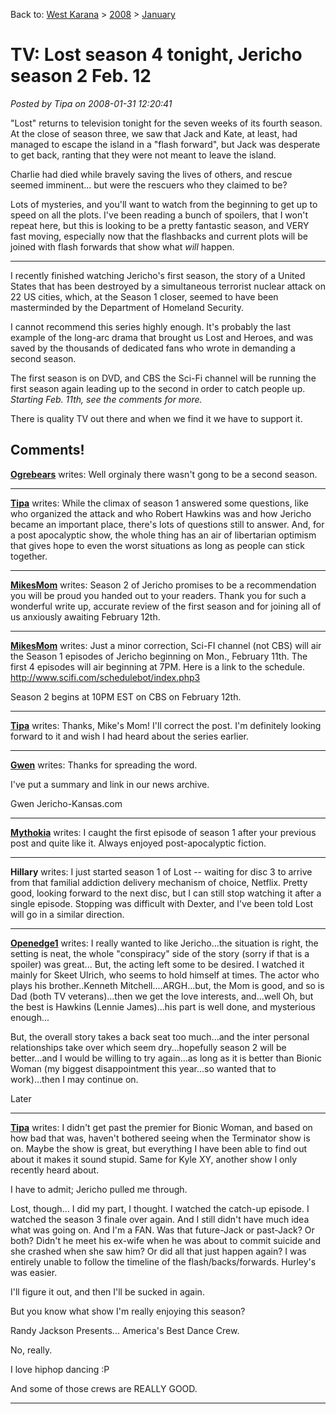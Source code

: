 Back to: [West Karana](/posts/westkarana.md) > [2008](/posts/2008/westkarana.md) > [January](./westkarana.md)
# TV: Lost season 4 tonight, Jericho season 2 Feb. 12

*Posted by Tipa on 2008-01-31 12:20:41*

"Lost" returns to television tonight for the seven weeks of its fourth season. At the close of season three, we saw that Jack and Kate, at least, had managed to escape the island in a "flash forward", but Jack was desperate to get back, ranting that they were not meant to leave the island.

Charlie had died while bravely saving the lives of others, and rescue seemed imminent... but were the rescuers who they claimed to be?

Lots of mysteries, and you'll want to watch from the beginning to get up to speed on all the plots. I've been reading a bunch of spoilers, that I won't repeat here, but this is looking to be a pretty fantastic season, and VERY fast moving, especially now that the flashbacks and current plots will be joined with flash forwards that show what *will* happen.

---

I recently finished watching Jericho's first season, the story of a United States that has been destroyed by a simultaneous terrorist nuclear attack on 22 US cities, which, at the Season 1 closer, seemed to have been masterminded by the Department of Homeland Security. 

I cannot recommend this series highly enough. It's probably the last example of the long-arc drama that brought us Lost and Heroes, and was saved by the thousands of dedicated fans who wrote in demanding a second season.

The first season is on DVD, and CBS the Sci-Fi channel will be running the first season again leading up to the second in order to catch people up. *Starting Feb. 11th, see the comments for more.*

There is quality TV out there and when we find it we have to support it.

## Comments!

**[Ogrebears](http://www.ogrebear.com)** writes: Well orginaly there wasn't gong to be a second season.

---

**[Tipa](https://chasingdings.com)** writes: While the climax of season 1 answered some questions, like who organized the attack and who Robert Hawkins was and how Jericho became an important place, there's lots of questions still to answer. And, for a post apocalyptic show, the whole thing has an air of libertarian optimism that gives hope to even the worst situations as long as people can stick together.

---

**[MikesMom](http://www.JerichoNet2.com)** writes: Season 2 of Jericho promises to be a recommendation you will be proud you handed out to your readers.
Thank you for such a wonderful write up, accurate review of the first season and for joining all of us anxiously awaiting February 12th.

---

**[MikesMom](http://www.JerichoNet2.com)** writes: Just a minor correction, Sci-FI channel (not CBS) will air the Season 1 episodes of Jericho beginning on Mon., February 11th. The first 4 episodes will air beginning at 7PM. Here is a link to the schedule. http://www.scifi.com/schedulebot/index.php3

Season 2 begins at 10PM EST on CBS on February 12th.

---

**[Tipa](https://chasingdings.com)** writes: Thanks, Mike's Mom! I'll correct the post. I'm definitely looking forward to it and wish I had heard about the series earlier.

---

**[Gwen](http://www.jericho-kansas.com)** writes: Thanks for spreading the word.

I've put a summary and link in our news archive.

Gwen
Jericho-Kansas.com

---

**[Mythokia](http://blog.thermonuclearexchange.com)** writes: I caught the first episode of season 1 after your previous post and quite like it. Always enjoyed post-apocalyptic fiction.

---

**Hillary** writes: I just started season 1 of Lost -- waiting for disc 3 to arrive from that familial addiction delivery mechanism of choice, Netflix. Pretty good, looking forward to the next disc, but I can still stop watching it after a single episode. Stopping was difficult with Dexter, and I've been told Lost will go in a similar direction.

---

**[Openedge1](http://simple-n-complex.blogspot.com)** writes: I really wanted to like Jericho...the situation is right, the setting is neat, the whole "conspiracy" side of the story (sorry if that is a spoiler) was great...
But, the acting left some to be desired. I watched it mainly for Skeet Ulrich, who seems to hold himself at times. The actor who plays his brother..Kenneth Mitchell....ARGH...but, the Mom is good, and so is Dad (both TV veterans)...then we get the love interests, and...well
Oh, but the best is Hawkins (Lennie James)...his part is well done, and mysterious enough...

But, the overall story takes a back seat too much...and the inter personal relationships take over which seem dry...hopefully season 2 will be better...and I would be willing to try again...as long as it is better than Bionic Woman (my biggest disappointment this year...so wanted that to work)...then I may continue on.

Later

---

**[Tipa](https://chasingdings.com)** writes: I didn't get past the premier for Bionic Woman, and based on how bad that was, haven't bothered seeing when the Terminator show is on. Maybe the show is great, but everything I have been able to find out about it makes it sound stupid. Same for Kyle XY, another show I only recently heard about. 

I have to admit; Jericho pulled me through.

Lost, though... I did my part, I thought. I watched the catch-up episode. I watched the season 3 finale over again. And I still didn't have much idea what was going on. And I'm a FAN. Was that future-Jack or past-Jack? Or both? Didn't he meet his ex-wife when he was about to commit suicide and she crashed when she saw him? Or did all that just happen again? I was entirely unable to follow the timeline of the flash/backs/forwards. Hurley's was easier.

I'll figure it out, and then I'll be sucked in again.

But you know what show I'm really enjoying this season?

Randy Jackson Presents... America's Best Dance Crew.

No, really.

I love hiphop dancing :P

And some of those crews are REALLY GOOD.

---

